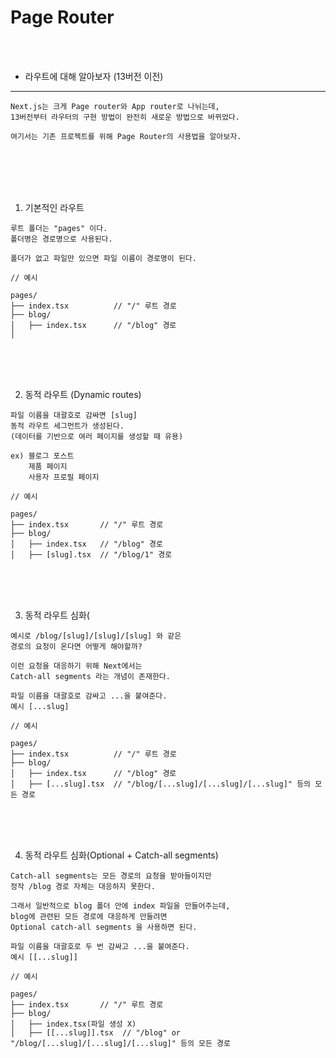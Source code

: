 # Page Router

<br />
<br />

* 라우트에 대해 알아보자 (13버전 이전)
---

```
Next.js는 크게 Page router와 App router로 나뉘는데,
13버전부터 라우터의 구현 방법이 완전히 새로운 방법으로 바뀌었다.

여기서는 기존 프로젝트를 위해 Page Router의 사용법을 알아보자.
```

<br />
<br />
<br />
<br />

1. 기본적인 라우트

```
루트 폴더는 "pages" 이다.
폴더명은 경로명으로 사용된다.

폴더가 없고 파일만 있으면 파일 이름이 경로명이 된다.
```

```
// 예시

pages/
├── index.tsx          // "/" 루트 경로
├── blog/
│   ├── index.tsx      // "/blog" 경로
│
```

<br />
<br />
<br />

2. 동적 라우트 (Dynamic routes)

```
파일 이름을 대괄호로 감싸면 [slug]
동적 라우트 세그먼트가 생성된다.
(데이터를 기반으로 여러 페이지를 생성할 때 유용)

ex) 블로그 포스트
    제품 페이지
    사용자 프로필 페이지
```

```
// 예시

pages/
├── index.tsx       // "/" 루트 경로
├── blog/
│   ├── index.tsx   // "/blog" 경로
│   ├── [slug].tsx  // "/blog/1" 경로
```

<br />
<br />
<br />

3. 동적 라우트 심화(

```
예시로 /blog/[slug]/[slug]/[slug] 와 같은
경로의 요청이 온다면 어떻게 해야할까?

이런 요청을 대응하기 위해 Next에서는
Catch-all segments 라는 개념이 존재한다.

파일 이름을 대괄호로 감싸고 ...을 붙여준다.
예시 [...slug]
```

```
// 예시

pages/
├── index.tsx          // "/" 루트 경로
├── blog/
│   ├── index.tsx      // "/blog" 경로
│   ├── [...slug].tsx  // "/blog/[...slug]/[...slug]/[...slug]" 등의 모든 경로
```

<br />
<br />
<br />

4. 동적 라우트 심화(Optional + Catch-all segments)

```
Catch-all segments는 모든 경로의 요청을 받아들이지만
정작 /blog 경로 자체는 대응하지 못한다.

그래서 일반적으로 blog 폴더 안에 index 파일을 만들어주는데,
blog에 관련된 모든 경로에 대응하게 만들려면
Optional catch-all segments 을 사용하면 된다.

파일 이름을 대괄호로 두 번 감싸고 ...을 붙여준다.
예시 [[...slug]]
```

```
// 예시

pages/
├── index.tsx       // "/" 루트 경로
├── blog/
│   ├── index.tsx(파일 생성 X)
│   ├── [[...slug]].tsx  // "/blog" or "/blog/[...slug]/[...slug]/[...slug]" 등의 모든 경로
```
